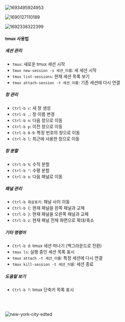 
![1693495924953](https://github.com/ImKunYoung/ImKunYoung/assets/46955032/5c0c3e99-0017-47f9-9c16-9f62dd3a2a0a)

![1690127110189](https://github.com/ImKunYoung/ImKunYoung/assets/46955032/90d5fb94-bb3f-4dd7-8f9f-71a803328578)

![1692338322399](https://github.com/ImKunYoung/ImKunYoung/assets/46955032/d297dd51-1ddd-489c-8ee0-765459d59ae1)



#### tmux 사용법

##### 세션 관리
- `tmux`: 새로운 tmux 세션 시작
- `tmux new-session -s 세션_이름`: 새 세션 시작
- `tmux list-sessions`: 현재 세션 목록 보기
- `tmux attach-session -t 세션_이름`: 기존 세션에 다시 연결

##### 창 관리
- `Ctrl-b c`: 새 창 생성
- `Ctrl-b ,`: 창 이름 변경
- `Ctrl-b n`: 다음 창으로 이동
- `Ctrl-b p`: 이전 창으로 이동
- `Ctrl-b 0-9`: 특정 번호의 창으로 이동
- `Ctrl-b l`: 최근에 사용한 창으로 이동

##### 창 분할
- `Ctrl-b %`: 수직 분할
- `Ctrl-b "`: 수평 분할
- `Ctrl-b o`: 다음 패널로 이동

##### 패널 관리
- `Ctrl-b 화살표키`: 패널 사이 이동
- `Ctrl-b {`: 현재 패널을 왼쪽 패널과 교체
- `Ctrl-b }`: 현재 패널을 오른쪽 패널과 교체
- `Ctrl-b z`: 현재 패널 전체 화면으로 확대/축소

##### 기타 명령어
- `Ctrl-b d`: tmux 세션 떠나기 (백그라운드로 전환)
- `tmux ls`: 실행 중인 세션 목록 표시
- `tmux attach -t 세션_이름`: 특정 세션에 다시 연결
- `tmux kill-session -t 세션_이름`: 세션 종료

##### 도움말 보기
- `Ctrl-b ?`: tmux 단축키 목록 표시

<br>
<br>

![new-york-city-edted](https://github.com/ImKunYoung/ImKunYoung/assets/46955032/14779003-8189-41a7-835d-421d6a697422)




